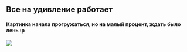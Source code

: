 ## Все на удивление работает
#### Картинка начала прогружаться, но на малый процент, ждать было лень :р
![]([https://github.com/lizachi1/vasileva_YP4/blob/main/3840-2160-sample.jpg?raw=true])
